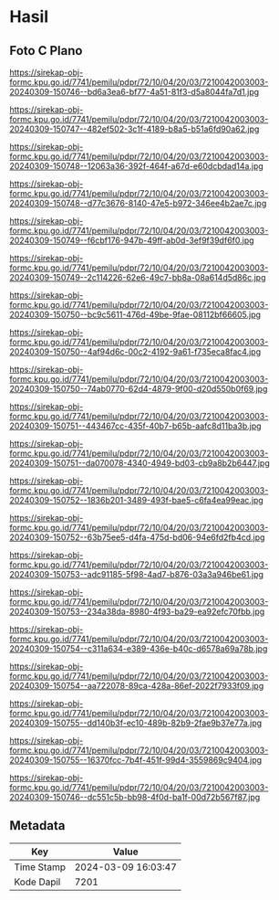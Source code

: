 # Hasil

## Foto C Plano

https://sirekap-obj-formc.kpu.go.id/7741/pemilu/pdpr/72/10/04/20/03/7210042003003-20240309-150746--bd6a3ea6-bf77-4a51-81f3-d5a8044fa7d1.jpg

https://sirekap-obj-formc.kpu.go.id/7741/pemilu/pdpr/72/10/04/20/03/7210042003003-20240309-150747--482ef502-3c1f-4189-b8a5-b51a6fd90a62.jpg

https://sirekap-obj-formc.kpu.go.id/7741/pemilu/pdpr/72/10/04/20/03/7210042003003-20240309-150748--12063a36-392f-464f-a67d-e60dcbdad14a.jpg

https://sirekap-obj-formc.kpu.go.id/7741/pemilu/pdpr/72/10/04/20/03/7210042003003-20240309-150748--d77c3676-8140-47e5-b972-346ee4b2ae7c.jpg

https://sirekap-obj-formc.kpu.go.id/7741/pemilu/pdpr/72/10/04/20/03/7210042003003-20240309-150749--f6cbf176-947b-49ff-ab0d-3ef9f39df6f0.jpg

https://sirekap-obj-formc.kpu.go.id/7741/pemilu/pdpr/72/10/04/20/03/7210042003003-20240309-150749--2c114226-62e6-49c7-bb8a-08a614d5d86c.jpg

https://sirekap-obj-formc.kpu.go.id/7741/pemilu/pdpr/72/10/04/20/03/7210042003003-20240309-150750--bc9c5611-476d-49be-9fae-08112bf66605.jpg

https://sirekap-obj-formc.kpu.go.id/7741/pemilu/pdpr/72/10/04/20/03/7210042003003-20240309-150750--4af94d6c-00c2-4192-9a61-f735eca8fac4.jpg

https://sirekap-obj-formc.kpu.go.id/7741/pemilu/pdpr/72/10/04/20/03/7210042003003-20240309-150750--74ab0770-62d4-4879-9f00-d20d550b0f69.jpg

https://sirekap-obj-formc.kpu.go.id/7741/pemilu/pdpr/72/10/04/20/03/7210042003003-20240309-150751--443467cc-435f-40b7-b65b-aafc8d11ba3b.jpg

https://sirekap-obj-formc.kpu.go.id/7741/pemilu/pdpr/72/10/04/20/03/7210042003003-20240309-150751--da070078-4340-4949-bd03-cb9a8b2b6447.jpg

https://sirekap-obj-formc.kpu.go.id/7741/pemilu/pdpr/72/10/04/20/03/7210042003003-20240309-150752--1836b201-3489-493f-bae5-c6fa4ea99eac.jpg

https://sirekap-obj-formc.kpu.go.id/7741/pemilu/pdpr/72/10/04/20/03/7210042003003-20240309-150752--63b75ee5-d4fa-475d-bd06-94e6fd2fb4cd.jpg

https://sirekap-obj-formc.kpu.go.id/7741/pemilu/pdpr/72/10/04/20/03/7210042003003-20240309-150753--adc91185-5f98-4ad7-b876-03a3a946be61.jpg

https://sirekap-obj-formc.kpu.go.id/7741/pemilu/pdpr/72/10/04/20/03/7210042003003-20240309-150753--234a38da-8980-4f93-ba29-ea92efc70fbb.jpg

https://sirekap-obj-formc.kpu.go.id/7741/pemilu/pdpr/72/10/04/20/03/7210042003003-20240309-150754--c311a634-e389-436e-b40c-d6578a69a78b.jpg

https://sirekap-obj-formc.kpu.go.id/7741/pemilu/pdpr/72/10/04/20/03/7210042003003-20240309-150754--aa722078-89ca-428a-86ef-2022f7933f09.jpg

https://sirekap-obj-formc.kpu.go.id/7741/pemilu/pdpr/72/10/04/20/03/7210042003003-20240309-150755--dd140b3f-ec10-489b-82b9-2fae9b37e77a.jpg

https://sirekap-obj-formc.kpu.go.id/7741/pemilu/pdpr/72/10/04/20/03/7210042003003-20240309-150755--16370fcc-7b4f-451f-99d4-3559869c9404.jpg

https://sirekap-obj-formc.kpu.go.id/7741/pemilu/pdpr/72/10/04/20/03/7210042003003-20240309-150746--dc551c5b-bb98-4f0d-ba1f-00d72b567f87.jpg


## Metadata

| Key        | Value               |
| ---------- | ------------------- |
| Time Stamp | 2024-03-09 16:03:47 |
| Kode Dapil | 7201                |



